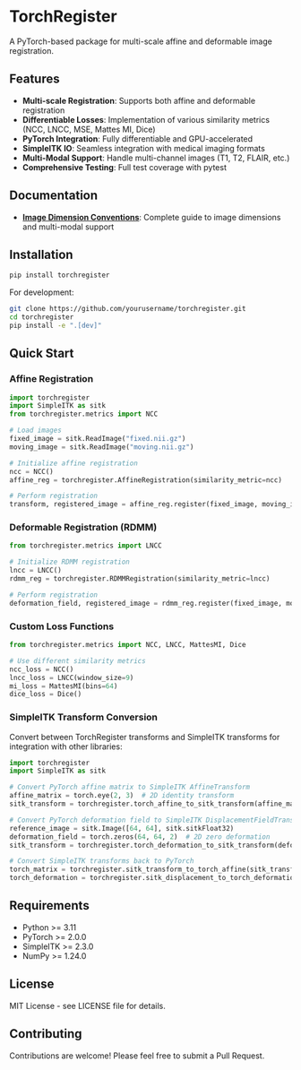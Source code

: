 # TorchRegister

A PyTorch-based package for multi-scale affine and deformable image registration.

## Features

- **Multi-scale Registration**: Supports both affine and deformable registration
- **Differentiable Losses**: Implementation of various similarity metrics (NCC, LNCC, MSE, Mattes MI, Dice)
- **PyTorch Integration**: Fully differentiable and GPU-accelerated
- **SimpleITK IO**: Seamless integration with medical imaging formats
- **Multi-Modal Support**: Handle multi-channel images (T1, T2, FLAIR, etc.)
- **Comprehensive Testing**: Full test coverage with pytest

## Documentation

- **[Image Dimension Conventions](docs/IMAGE_DIMENSIONS.md)**: Complete guide to image dimensions and multi-modal support

## Installation

```bash
pip install torchregister
```

For development:

```bash
git clone https://github.com/yourusername/torchregister.git
cd torchregister
pip install -e ".[dev]"
```

## Quick Start

### Affine Registration

```python
import torchregister
import SimpleITK as sitk
from torchregister.metrics import NCC

# Load images
fixed_image = sitk.ReadImage("fixed.nii.gz")
moving_image = sitk.ReadImage("moving.nii.gz")

# Initialize affine registration
ncc = NCC()
affine_reg = torchregister.AffineRegistration(similarity_metric=ncc)

# Perform registration
transform, registered_image = affine_reg.register(fixed_image, moving_image)
```

### Deformable Registration (RDMM)

```python
from torchregister.metrics import LNCC

# Initialize RDMM registration
lncc = LNCC()
rdmm_reg = torchregister.RDMMRegistration(similarity_metric=lncc)

# Perform registration
deformation_field, registered_image = rdmm_reg.register(fixed_image, moving_image)
```

### Custom Loss Functions

```python
from torchregister.metrics import NCC, LNCC, MattesMI, Dice

# Use different similarity metrics
ncc_loss = NCC()
lncc_loss = LNCC(window_size=9)
mi_loss = MattesMI(bins=64)
dice_loss = Dice()
```

### SimpleITK Transform Conversion

Convert between TorchRegister transforms and SimpleITK transforms for integration with other libraries:

```python
import torchregister
import SimpleITK as sitk

# Convert PyTorch affine matrix to SimpleITK AffineTransform
affine_matrix = torch.eye(2, 3)  # 2D identity transform
sitk_transform = torchregister.torch_affine_to_sitk_transform(affine_matrix)

# Convert PyTorch deformation field to SimpleITK DisplacementFieldTransform
reference_image = sitk.Image([64, 64], sitk.sitkFloat32)
deformation_field = torch.zeros(64, 64, 2)  # 2D zero deformation
sitk_transform = torchregister.torch_deformation_to_sitk_transform(deformation_field, reference_image)

# Convert SimpleITK transforms back to PyTorch
torch_matrix = torchregister.sitk_transform_to_torch_affine(sitk_transform)
torch_deformation = torchregister.sitk_displacement_to_torch_deformation(displacement_field)
```

## Requirements

- Python >= 3.11
- PyTorch >= 2.0.0
- SimpleITK >= 2.3.0
- NumPy >= 1.24.0

## License

MIT License - see LICENSE file for details.

## Contributing

Contributions are welcome! Please feel free to submit a Pull Request.
